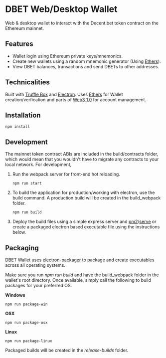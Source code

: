 # DBET Web/Desktop Wallet

Web & desktop wallet to interact with the Decent.bet token contract on 
the Ethereum mainnet. 

## **Features**

- Wallet login using Ethereum private keys/mnemonics.
- Create new wallets using a random mnemonic generator (Using [Ethers](https://github.com/ethers-io/ethers.js)).
- View DBET balances, transactions and send DBETs to other addresses.

## **Technicalities**

Built with [Truffle Box](truffle-box.github.io) and [Electron](https://github.com/electron/electron). Uses [Ethers](https://github.com/ethers-io/ethers.js) for Wallet creation/verfication and parts of [Web3 1.0](https://github.com/ethereum/web3.js/tree/1.0) for account management.

## **Installation**

```
npm install
```

## **Development**

The mainnet token contract ABIs are included in the build/contracts folder, which would mean
that you wouldn't have to migrate any contracts to your local network. For development, 
    
1. Run the webpack server for front-end hot reloading. 

    ```
    npm run start
    ```

2. To build the application for production/working with electron, use the build command. 
A production build will be created in the build_webpack folder.

    ```
    npm run build
    ```

3. Deploy the build files using a simple express server and [pm2](https://github.com/Unitech/pm2)/[serve](https://github.com/zeit/serve) or
   create a packaged electron based executable file using the instructions below.

## **Packaging**

DBET Wallet uses [electron-packager](https://github.com/electron-userland/electron-packager) 
to package and create executables across all operating systems.

Make sure you run _npm run build_ and have the build_webpack folder in the wallet's root 
directory. Once available, simply call the following to build packages for your preferred OS.

**Windows**
```
npm run package-win
```

**OSX**
```
npm run package-osx
```

**Linux**
```
npm run package-linux
```

Packaged builds will be created in the _release-builds_ folder.